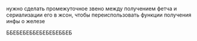 нужно сделать промежуточное звено между получением фетча и сериализации его в жсон, чтобы переиспользовать функции получения инфы о железe

ББЕБЕБЕББЕБЕБЕБЕББЕБ